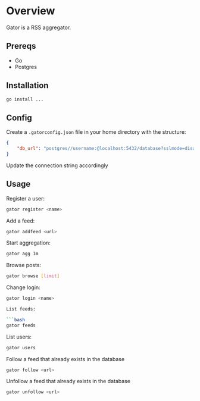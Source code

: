 # Overview

Gator is a RSS aggregator.

## Prereqs

- Go
- Postgres

## Installation

```bash
go install ...
```

## Config

Create a `.gatorconfig.json` file in your home directory with the structure:

```json
{
    "db_url": "postgres//username:@localhost:5432/database?sslmode=disable"
}
```
Update the connection string accordingly

## Usage

Register a user:

```bash
gator register <name>
```

Add a feed:

```bash
gator addfeed <url>
```

Start aggregation:

```bash
gator agg 1m
```

Browse posts:

```bash
gator browse [limit]
```

Change login:

```bash
gator login <name>

List feeds:

```bash
gator feeds
```

List users:

```bash
gator users
```

Follow a feed that already exists in the database

```bash
gator follow <url>
```

Unfollow a feed that already exists in the database

```bash
gator unfollow <url>
```

